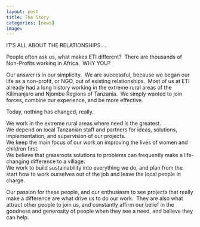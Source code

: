 ```yaml
---
layout: post
title: The Story
categories: [news]
image:
---
```


IT’S ALL ABOUT THE RELATIONSHIPS….

People often ask us, what makes ETI different? &nbsp;There are thousands of Non-Profits working in Africa. &nbsp;WHY YOU?

Our answer is in our simplicity. &nbsp;We are successful, because we began our life as a non-profit, or NGO, out of existing relationships. &nbsp;Most of us at ETI already had a long history working in the extreme rural areas of the Kilimanjaro and Njombe Regions of Tanzania. &nbsp;We simply wanted to join forces, combine our experience, and be more effective.

Today, nothing has changed, really.

We work in the extreme rural areas where need is the greatest.<br>We depend on local Tanzanian staff and partners for ideas, solutions, implementation, and supervision of our projects.<br>We keep the main focus of our work on improving the lives of women and children first.<br>We believe that grassroots solutions to problems can frequently make a life-changing difference to a village.<br>We work to build sustainability into everything we do, and plan from the start how to work ourselves out of the job and leave the local people in charge.

Our passion for these people, and our enthusiasm to see projects that really make a difference are what drive us to do our work. &nbsp;They are also what attract other people to join us, and constantly affirm our belief in the goodness and generosity of people when they see a need, and believe they can help.